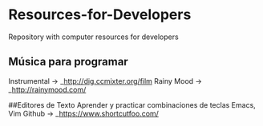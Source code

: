 # Resources-for-Developers
Repository with computer resources for developers

## Música para programar
Instrumental -> _http://dig.ccmixter.org/film
Rainy Mood -> _http://rainymood.com/

##Editores de Texto
Aprender y practicar combinaciones de teclas Emacs, Vim Github -> _https://www.shortcutfoo.com/
